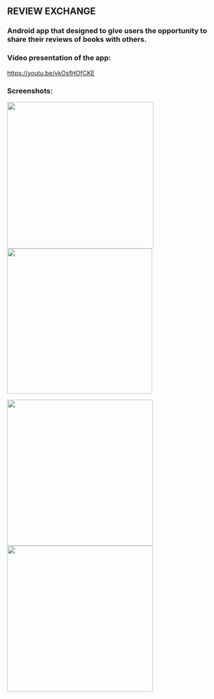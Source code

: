 ## REVIEW EXCHANGE

### Android app that designed to give users the opportunity to share their reviews of books with others.

### Video presentation of the app:
https://youtu.be/vkOsfHOfCKE

### Screenshots:
<img width="341" src="https://user-images.githubusercontent.com/37037163/147992942-98ec2b37-f911-46de-9614-239f75bc8351.png"> <img width="338" src="https://user-images.githubusercontent.com/37037163/147993058-2f673086-c648-48e9-866b-ea25959cef8e.png">

<img width="340" src="https://user-images.githubusercontent.com/37037163/147993574-742ab66c-003b-4695-99a8-95ca2db1eb63.png"> <img width="340" src="https://user-images.githubusercontent.com/37037163/147993582-07dd3f8a-0e93-4ed6-bc72-0ecf059b5cfe.png">
